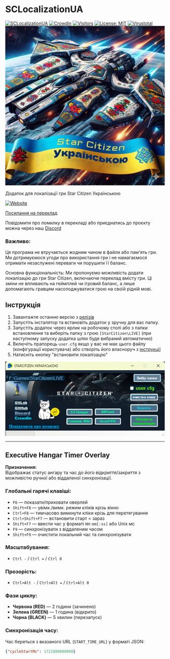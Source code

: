 # SCLocalizationUA
[![SCLocalizationUA](https://img.shields.io/github/release/Vova-Bob/SCLoc_App?include_prereleases&sort=date&label=SCLocalizationUA)](https://github.com/Vova-Bob/SCLoc_App/releases/latest)
[![Crowdin](https://badges.crowdin.net/star-citizen-localization-ua/localized.svg)](https://shorturl.at/dopMW)
[![Visitors](https://api.visitorbadge.io/api/visitors?path=Vova-Bob%2FSCLoc_App&labelColor=%2337d67a&countColor=%23263759&style=plastic&labelStyle=lower)](https://visitorbadge.io/status?path=Vova-Bob%2FSCLoc_App)
[![License: MIT](https://img.shields.io/badge/License-MIT-yellow.svg)](https://github.com/Vova-Bob/SCLoc_App/blob/main/LICENSE)
[![Virustotal](https://img.shields.io/static/v1?label=Virustotal&message=Scan&color=blue)](https://www.virustotal.com/gui/file/8e1410a6e57622f1872bce0be14d7d1b28340d6e4f5b23170052910b7fe80397?nocache=1)
![SClocApp](https://github.com/Vova-Bob/SCLoc_App/blob/main/img/sclocua.jpg)

Додаток для локалізації гри Star Citizen Українською

[![Website](https://img.shields.io/website?url=https%3A%2F%2Fsend.monobank.ua%2Fjar%2F44HXkQkorg&up_message=%D0%9F%D1%80%D0%BE%D0%B5%D0%BA%D1%82&style=for-the-badge&label=%D0%9F%D1%96%D0%B4%D1%82%D1%80%D0%B8%D0%BC%D0%B0%D1%82%D0%B8)
](https://send.monobank.ua/jar/44HXkQkorg)

[Посилання на переклад](https://github.com/Vova-Bob/SC_localization_UA)

Повідомити про помилку в перекладі або приєднатись до проєкту можна через наш [Discord](https://discord.gg/TEwrDands4)

### Важливо:
Ця програма не втручається жодним чином в файли або пам'ять гри. Ми дотримуємося угоди про використання гри і не намагаємося отримати незаслужені переваги чи порушити її баланс.

Основна функціональність:
Ми пропонуємо можливість додати локалізацію до гри Star Citizen, включаючи переклад вмісту гри. Ці зміни не впливають на геймплей чи ігровий баланс, а лише допомагають гравцям насолоджуватися грою на своїй рідній мові.

## Інструкція

1. Завантажте останню версію з [релізів](https://github.com/Vova-Bob/SCLoc_App/releases/latest)
2. Запустіть інсталятор та встановіть додаток у зручну для вас папку.
3. Запустіть додаток через ярлик на робочому столі або з папки встановлення та виберіть папку з грою `[StarCitizen\LIVE]`
   (при наступному запуску додатка шлях буде вибраний автоматично)
4. Включіть прапорець `user.cfg` якщо у вас не має цього файлу (конфігурації користувача) або створіть його власноруч з [інструкції](https://github.com/Vova-Bob/SC_localization_UA)
5. Натисніть кнопку "встановити локалізацію"
   
![Опис зображення](https://github.com/Vova-Bob/SCLoc_App/blob/main/img/8.png)

---

## Executive Hangar Timer Overlay

**Призначення:**  
Відображає статус ангару та час до його відкриття/закриття з можливістю ручної або віддаленої синхронізації.

### Глобальні гарячі клавіші:
- `F6` — показати/приховати оверлей  
- `Shift+F8` — увімк./вимк. режим кліків крізь вікно  
- `Ctrl+F8` — тимчасово вимкнути кліки крізь для перетягування  
- `Ctrl+Shift+F7` — встановити старт = зараз  
- `Shift+F7` — ввести час у форматі `HH:mm[:ss]` або Unix мс  
- `F9` — синхронізувати з віддаленим часом  
- `Shift+F9` — очистити локальний час та синхронізувати

### Масштабування:
- `Ctrl -` / `Ctrl =` / `Ctrl 0`

### Прозорість:
- `Ctrl+Alt -` / `Ctrl+Alt =` / `Ctrl+Alt 0`

### Фази циклу:
- **Червона (RED)** — 2 години (зачинено)  
- **Зелена (GREEN)** — 1 година (відкрито)  
- **Чорна (BLACK)** — 5 хвилин (перезапуск)

### Синхронізація часу:
Час береться з вказаного URL (`START_TIME_URL`) у форматі JSON:
```json
{"cycleStartMs": 1722880000000}
